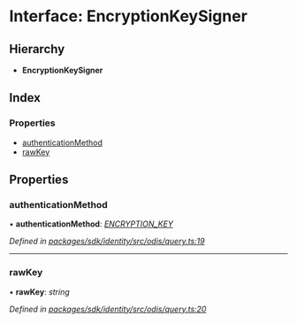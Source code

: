 # Interface: EncryptionKeySigner

## Hierarchy

* **EncryptionKeySigner**

## Index

### Properties

* [authenticationMethod](_odis_query_.encryptionkeysigner.md#authenticationmethod)
* [rawKey](_odis_query_.encryptionkeysigner.md#rawkey)

## Properties

###  authenticationMethod

• **authenticationMethod**: *[ENCRYPTION_KEY](../enums/_odis_query_.authenticationmethod.md#encryption_key)*

*Defined in [packages/sdk/identity/src/odis/query.ts:19](https://github.com/medhak1/celo-monorepo/blob/master/packages/sdk/identity/src/odis/query.ts#L19)*

___

###  rawKey

• **rawKey**: *string*

*Defined in [packages/sdk/identity/src/odis/query.ts:20](https://github.com/medhak1/celo-monorepo/blob/master/packages/sdk/identity/src/odis/query.ts#L20)*
